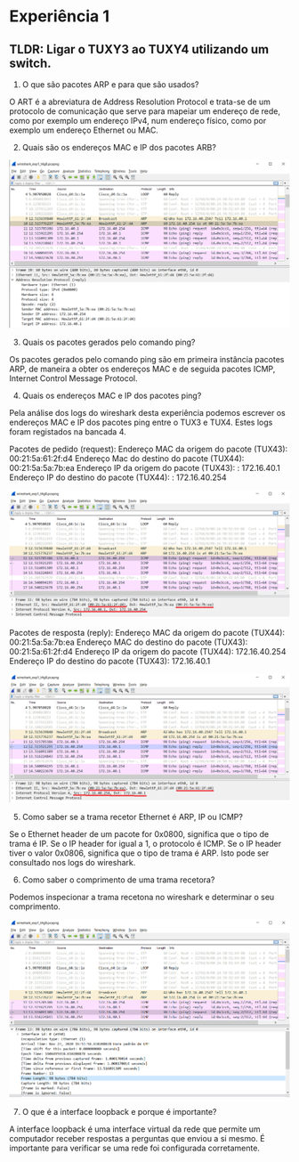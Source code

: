 # Experiência 1

## TLDR: Ligar o TUXY3 ao TUXY4 utilizando um switch.

1. O que são pacotes ARP e para que são usados?

O ART é a abreviatura de Address Resolution Protocol e trata-se de um protocolo de comunicação que serve para mapeiar um endereço de rede, como por exemplo um endereço IPv4, num endereço físico, como por exemplo um endereço Ethernet ou MAC.

2. Quais são os endereços MAC e IP dos pacotes ARB?

![Exp1_0](https://raw.githubusercontent.com/MechJM/trabalhoRCOM/master/TP2/docs/logs/exp1_0.png?token=AIVHWXED4KIHXW67P5ND6FS72JD7M)

3. Quais os pacotes gerados pelo comando ping?

Os pacotes gerados pelo comando ping são em primeira instância pacotes ARP, de maneira a obter os endereços MAC e de seguida pacotes ICMP, Internet Control Message Protocol.

4. Quais os endereços MAC e IP dos pacotes ping?

Pela análise dos logs do wireshark desta experiência podemos escrever os endereços MAC e IP dos pacotes ping entre o TUX3 e TUX4. Estes logs foram registados na bancada 4.

Pacotes de pedido (request):
Endereço MAC da origem do pacote (TUX43): 00:21:5a:61:2f:d4
Endereço Mac do destino do pacote (TUX44): 00:21:5a:5a:7b:ea
Endereço IP da origem do pacote (TUX43): :
172.16.40.1
Endereço IP do destino do pacote (TUX44): :
172.16.40.254

![Exp1_1](https://raw.githubusercontent.com/MechJM/trabalhoRCOM/master/TP2/docs/logs/exp1_1.png?token=AIVHWXE5XUXUQ4HR3YCDNDK72JCFG)

Pacotes de resposta (reply):
Endereço MAC da origem do pacote (TUX44): 00:21:5a:5a:7b:ea
Endereço MAC do destino do pacote (TUX43):
00:21:5a:61:2f:d4
Endereço IP da origem do pacote (TUX44):
172.16.40.254
Endereço IP do destino do pacote (TUX43):
172.16.40.1

![Exp1_2](https://github.com/MechJM/trabalhoRCOM/blob/master/TP2/docs/logs/exp1_2.png?raw=true)

5. Como saber se a trama recetor Ethernet é ARP, IP ou ICMP?

Se o Ethernet header de um pacote for 0x0800, significa que o tipo de trama é IP. Se o IP header for igual a 1, o protocolo é ICMP. Se o IP header tiver o valor 0x0806, significa que o tipo de trama é ARP. Isto pode ser consultado nos logs do wireshark.

6. Como saber o comprimento de uma trama recetora?

Podemos inspecionar a trama recetona no wireshark e determinar o seu comprimento.

![Exp1_3](https://raw.githubusercontent.com/MechJM/trabalhoRCOM/master/TP2/docs/logs/exp1_3.png?token=AIVHWXBBGSBIAOBWVNGBMBC72JEAE)

7. O que é a interface loopback e porque é importante?

A interface loopback é uma interface virtual da rede que permite um computador receber respostas a perguntas que enviou a si mesmo. É importante para verificar se uma rede foi configurada corretamente.